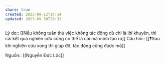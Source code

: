 ```yaml
---
share: true
created: 2023-09-12T14:14
updated: 2023-09-30T20:32
---
```

Lý do:: [[Nếu không tuân thủ việc không tác động dù chỉ là lời khuyên, thì cái kết quả nghiên cứu cũng có thể là cái mà mình tạo ra]]
Câu hỏi:: [[❓Sau khi nghiên cứu xong thì giúp đỡ, tác động cũng được mà]]

Nguồn:: [[Nguyễn Đức Lộc]]